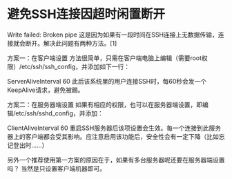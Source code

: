# 避免SSH连接因超时闲置断开

Write failed: Broken pipe
这是因为如果有一段时间在SSH连接上无数据传输，连接就会断开。解决此问题有两种方法。[1]

方案一：在客户端设置
方法很简单，只需在客户端电脑上编辑（需要root权限）/etc/ssh/ssh_config，并添加如下一行：

ServerAliveInterval 60
此后该系统里的用户连接SSH时，每60秒会发一个KeepAlive请求，避免被踢。

方案二：在服务器端设置
如果有相应的权限，也可以在服务器端设置，即编辑/etc/ssh/sshd_config，并添加：

ClientAliveInterval 60
重启SSH服务器后该项设置会生效。每一个连接到此服务器上的客户端都会受其影响。应注意启用该功能后，安全性会有一定下降（比如忘记登出时……）

另外一个推荐使用第一方案的原因在于，如果有多台服务器呢还要在服务器端设置吗？ 当然是只设置客户端机器即可。


